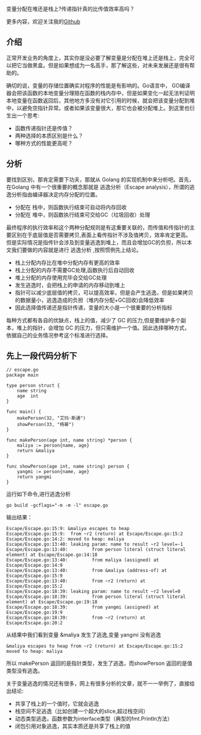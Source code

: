 变量分配在堆还是栈上?传递指针真的比传值效率高吗？

更多内容，欢迎关注我的[Github]([https://github.com/lvgithub/go_blog)

## 介绍
正常开发业务的角度上，其实你是没必要了解变量是分配在堆上还是栈上，完全可以把它当做黑盒。但是如果想成为一名高手，那了解这些，对未来发展还是很有帮助的。

确切的说，变量的存储位置确实对程序的性能是有影响的。Go语言中， GO编译器会把该函数的本地变量分理赔在函数的栈内存中，但是如果变化一起无法判证明本地变量在函数返回后，其他地方多没有对它引用的时候，就会把该变量分配到堆中，以避免空指针异常。或者如果该变量很大，那它也会被分配堆上。到这里也衍生出一个思考:
* 函数传递指针还是传值？
* 两种选择的本质区别是什么？
* 哪种方式的性能更高呢？

## 分析

要找到区别，那肯定需要下功夫，那就从 Golang 的实现机制中来分析吧。首先，在Golang 中有一个很重要的概念那就是 逃逸分析（Escape analysis），所谓的逃逸分析指由编译器决定内存分配的位置。
*  分配在 栈中，则函数执行结束可自动将内存回收
*  分配在 堆中，则函数执行结束可交给GC（垃圾回收）处理

最终程序的执行效率和这个两种分配规则是有这重要关联的，而传值和传指针的主要区别在于底层值是否需要拷贝,表面上看传指针不涉及值拷贝，效率肯定更高。但是实际情况是指传针会涉及到变量逃逸到堆上，而且会增加GC的负担，所以本文我们要做的内容就是进行 逃逸分析 ,按照惯例先上结论。
* 栈上分配内存比在堆中分配内存有更高的效率
* 栈上分配的内存不需要GC处理,函数执行后自动回收
* 堆上分配的内存使用完毕会交给GC处理
* 发生逃逸时，会把栈上的申请的内存移动到堆上
* 指针可以减少底层值的拷贝，可以提高效率，但是会产生逃逸，但是如果拷贝的数据量小，逃逸造成的负担（堆内存分配+GC回收)会降低效率
* 因此选择值传递还是指针传递，变量的大小是一个很重要的分析指标

每种方式都有各自的优缺点，栈上的值，减少了 GC 的压力,但是要维护多个副本，堆上的指针，会增加 GC 的压力，但只需维护一个值。因此选择哪种方式，依据自己的业务情况参考这个标准进行选择。

## 先上一段代码分析下
```golang
// escape.go
package main

type person struct {
	name string
	age  int
}

func main() {
	makePerson(32, "艾玛·斯通")
	showPerson(33, "杨幂")
}

func makePerson(age int, name string) *person {
	maliya := person{name, age}
	return &maliya
}

func showPerson(age int, name string) person {
	yangmi := person{name, age}
	return yangmi
}
```
运行如下命令,进行逃逸分析
``` shell
go build -gcflags="-m -m -l" escape.go
```
输出结果：
```
Escape/Escape.go:15:9: &maliya escapes to heap
Escape/Escape.go:15:9:  from ~r2 (return) at Escape/Escape.go:15:2
Escape/Escape.go:14:2: moved to heap: maliya
Escape/Escape.go:13:40: leaking param: name to result ~r2 level=-1
Escape/Escape.go:13:40:         from person literal (struct literal element) at Escape/Escape.go:14:18
Escape/Escape.go:13:40:         from maliya (assigned) at Escape/Escape.go:14:9
Escape/Escape.go:13:40:         from &maliya (address-of) at Escape/Escape.go:15:9
Escape/Escape.go:13:40:         from ~r2 (return) at Escape/Escape.go:15:2
Escape/Escape.go:18:39: leaking param: name to result ~r2 level=0
Escape/Escape.go:18:39:         from person literal (struct literal element) at Escape/Escape.go:19:18
Escape/Escape.go:18:39:         from yangmi (assigned) at Escape/Escape.go:19:9
Escape/Escape.go:18:39:         from ~r2 (return) at Escape/Escape.go:20:2
```
从结果中我们看到变量 &maliya 发生了逃逸,变量 yangmi 没有逃逸
```
&maliya escapes to heap from ~r2 (return) at Escape/Escape.go:15:2
moved to heap: maliya
```
所以 makePerson 返回的是指针类型，发生了逃逸，而showPerson 返回的是值类型没有逃逸。

关于变量逃逸的情况还有很多，网上有很多分析的文章，就不一一举例了，直接给出结论:
* 共享了栈上的一个值时，它就会逃逸
* 栈空间不足逃逸（比如创建一个超大的slice,超过栈空间）
* 动态类型逃逸，函数参数为interface类型（典型的fmt.Println方法）
* 闭包引用对象逃逸，其实本质还是共享了栈上的值